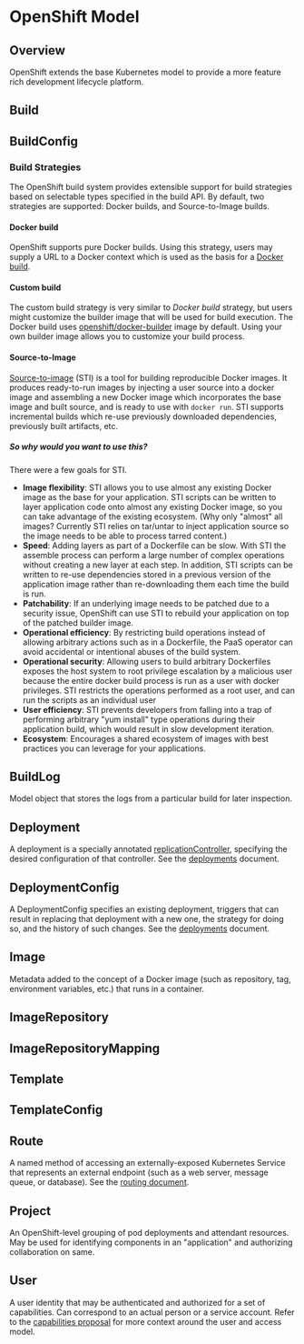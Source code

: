 # OpenShift Model

## Overview
OpenShift extends the base Kubernetes model to provide a more feature rich development lifecycle platform.

## Build

## BuildConfig

### Build Strategies
The OpenShift build system provides extensible support for build strategies based on selectable types specified in the build API. By default, two strategies are supported: Docker builds, and Source-to-Image builds.

#### Docker build
OpenShift supports pure Docker builds. Using this strategy, users may supply a URL to a Docker context which is used as the basis for a [Docker build](https://docs.docker.com/reference/commandline/cli/#build).

#### Custom build
The custom build strategy is very similar to *Docker build* strategy, but users might customize the builder image that will be used for build execution. The Docker build uses [openshift/docker-builder](https://registry.hub.docker.com/u/openshift/docker-builder/) image by default. Using your own builder image allows you to customize your build process.

#### Source-to-Image
[Source-to-image](https://github.com/openshift/source-to-image) (STI) is a tool for building reproducible Docker images. It produces ready-to-run images by injecting a user source into a docker image and assembling a new Docker image which incorporates the base image and built source, and is ready to use with `docker run`. STI supports incremental builds which re-use previously downloaded dependencies, previously built artifacts, etc.

##### So why would you want to use this?

There were a few goals for STI.

* **Image flexibility**: STI allows you to use almost any existing Docker image as the base for your application. STI scripts can be written to layer application code onto almost any existing Docker image, so you can take advantage of the existing ecosystem. (Why only "almost" all images? Currently STI relies on tar/untar to inject application source so the image needs to be able to process tarred content.)
* **Speed**: Adding layers as part of a Dockerfile can be slow. With STI the assemble process can perform a large number of complex operations without creating a new layer at each step. In addition, STI scripts can be written to re-use dependencies stored in a previous version of the application image rather than re-downloading them each time the build is run.
* **Patchability**: If an underlying image needs to be patched due to a security issue, OpenShift can use STI to rebuild your application on top of the patched builder image.
* **Operational efficiency**: By restricting build operations instead of allowing arbitrary actions such as in a Dockerfile, the PaaS operator can avoid accidental or intentional abuses of the build system.
* **Operational security**: Allowing users to build arbitrary Dockerfiles exposes the host system to root privilege escalation by a malicious user because the entire docker build process is run as a user with docker privileges. STI restricts the operations performed as a root user, and can run the scripts as an individual user
* **User efficiency**: STI prevents developers from falling into a trap of performing arbitrary "yum install" type operations during their application build, which would result in slow development iteration.
* **Ecosystem**: Encourages a shared ecosystem of images with best practices you can leverage for your applications.

## BuildLog

Model object that stores the logs from a particular build for later inspection.

## Deployment

A deployment is a specially annotated [replicationController](https://github.com/kubernetes/kubernetes/blob/master/docs/user-guide/replication-controller.md), specifying the desired configuration of that controller. See the [deployments](deployments.md) document.

## DeploymentConfig

A DeploymentConfig specifies an existing deployment, triggers that can result in replacing that deployment with a new one, the strategy for doing so, and the history of such changes. See the [deployments](deployments.md) document.

## Image

Metadata added to the concept of a Docker image (such as repository, tag, environment variables, etc.) that runs in a container.

## ImageRepository

## ImageRepositoryMapping

## Template

## TemplateConfig

## Route

A named method of accessing an externally-exposed Kubernetes Service that represents an external endpoint (such as a web server, message queue, or database). See the [routing document](routing.md).

## Project

An OpenShift-level grouping of pod deployments and attendant resources. May be used for identifying components in an "application" and authorizing collaboration on same.

## User

A user identity that may be authenticated and authorized for a set of capabilities. Can correspond to an actual person or a service account. Refer to the [capabilities proposal](proposals/capabilities.md) for more context around the user and access model.

